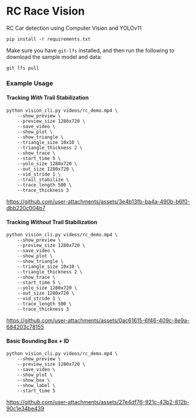 # RC Race Vision
RC Car detection using Computer Vision and YOLOv11

```shell
pip install -r requirements.txt
```

Make sure you have `git-lfs` installed, and then run the following to download the sample model and data:

```shell
git lfs pull
```


### Example Usage

#### Tracking _With_ Trail Stabilization
```shell
python vision_cli.py videos/rc_demo.mp4 \
    --show_preview \
    --preview_size 1280x720 \
    --save_video \
    --show_plot \
    --show_triangle \
    --triangle_size 10x10 \
    --triangle_thickness 2 \
    --show_trace \
    --start_time 5 \
    --yolo_size 1280x720 \
    --out_size 1280x720 \
    --vid_stride 1 \
    --trail_stabilize \
    --trace_length 500 \
    --trace_thickness 3
```

https://github.com/user-attachments/assets/3e4b13fb-ba4a-490b-b6f0-dbb220c004b7


#### Tracking _Without_ Trail Stabilization
```shell
python vision_cli.py videos/rc_demo.mp4 \
    --show_preview \
    --preview_size 1280x720 \
    --save_video \
    --show_plot \
    --show_triangle \
    --triangle_size 10x10 \
    --triangle_thickness 2 \
    --show_trace \
    --start_time 5 \
    --yolo_size 1280x720 \
    --out_size 1280x720 \
    --vid_stride 1 \
    --trace_length 500 \
    --trace_thickness 3
```

https://github.com/user-attachments/assets/0ac61615-6f46-409c-8e9a-684203c78155


#### Basic Bounding Box + ID
```shell
python vision_cli.py videos/rc_demo.mp4 \
    --show_preview \
    --preview_size 1280x720 \
    --save_video \
    --show_plot \
    --show_box \
    --show_label \
    --start_time 5
```

https://github.com/user-attachments/assets/27e4df76-921c-43b2-812b-90c1e34be439




